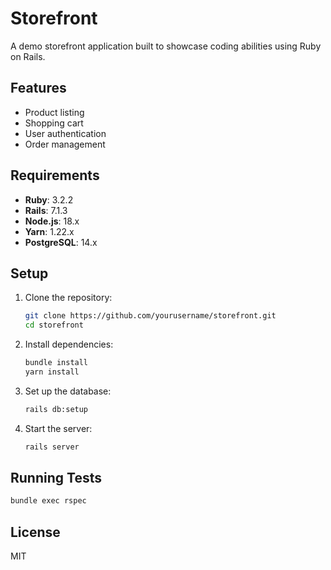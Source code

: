 # Storefront

A demo storefront application built to showcase coding abilities using Ruby on Rails.

## Features

- Product listing
- Shopping cart
- User authentication
- Order management

## Requirements

- **Ruby**: 3.2.2
- **Rails**: 7.1.3
- **Node.js**: 18.x
- **Yarn**: 1.22.x
- **PostgreSQL**: 14.x

## Setup

1. Clone the repository:

   ```sh
   git clone https://github.com/yourusername/storefront.git
   cd storefront
   ```

2. Install dependencies:

   ```sh
   bundle install
   yarn install
   ```

3. Set up the database:

   ```sh
   rails db:setup
   ```

4. Start the server:
   ```sh
   rails server
   ```

## Running Tests

```sh
bundle exec rspec
```

## License

MIT
